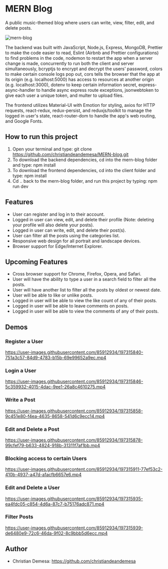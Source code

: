 # MERN Blog
A public music-themed blog where users can write, view, filter, edit, and delete posts. 

![mern-blog](https://user-images.githubusercontent.com/85912934/197315791-e4cc3d8e-b60d-4f5d-a066-b55983da0196.png)

The backend was built with JavaScript, Node.js, Express, MongoDB, Prettier to make the code easier to read, Eslint (Airbnb and 
Prettier configurations) to find problems in the code, nodemon to restart the app when a server change is made, concurrently to run both the client and server simultaneously, 
bcryptjs to encrypt and decrypt the users' password, colors to make certain console logs pop out, 
cors tells the browser that the app at its origin (e.g. localhost:5000) has access to resources at another origin (e.g. localhost:3000), 
dotenv to keep certain information secret, express-async-handler to handle async express route exceptions, 
jsonwebtoken to give each user a unique token, and multer to upload files.

The frontend utilizes Material-UI with Emotion for styling, axios for HTTP requests, react-redux, redux-persist, and reduxjs/toolkit to manage the logged in user's state, react-router-dom to handle the app's web routing, and Google Fonts.

## How to run this project
1. Open your terminal and type: git clone https://github.com/christiandeandemesa/MERN-blog.git
2. To download the backend dependencies, cd into the mern-blog folder and type: npm install
3. To download the frontend dependencies, cd into the client folder and type: npm install
4. Cd .. back to the mern-blog folder, and run this project by typing: npm run dev

## Features
- User can register and log in to their account.
- Logged in user can view, edit, and delete their profile (Note: deleting your profile will also delete your posts).
- Logged in user can write, edit, and delete their post(s).
- User can filter all the posts using the categories list.
- Responsive web design for all portrait and landscape devices.
- Browser support for Edge/Internet Explorer.

## Upcoming Features
- Cross browser support for Chrome, Firefox, Opera, and Safari.
- User will have the ability to type a user in a search field to filter all the posts.
- User will have another list to filter all the posts by oldest or newest date.
- User will be able to like or unlike posts.
- Logged in user will be able to view the like count of any of their posts.
- Logged in user will be able to leave comments on posts.
- Logged in user will be able to view the comments of any of their posts.

## Demos
### Register a User
https://user-images.githubusercontent.com/85912934/197315840-751a3c57-84d9-4783-b15b-69e99652a9ec.mp4

### Login a User
https://user-images.githubusercontent.com/85912934/197315846-5c359932-4015-4dac-9ee1-26a8c4610275.mp4

### Write a Post
https://user-images.githubusercontent.com/85912934/197315858-9c451e80-f4ea-4635-8658-541d6c9ecc14.mp4

### Edit and Delete a Post
https://user-images.githubusercontent.com/85912934/197315878-99cfef79-b633-4824-918b-31311f7af1bb.mp4

### Blocking access to certain Users
https://user-images.githubusercontent.com/85912934/197315911-77ef53c2-410b-4937-a47d-a1acfb6657e6.mp4

### Edit and Delete a User
https://user-images.githubusercontent.com/85912934/197315935-ea4fdc05-c854-4d6a-87c7-b75176adc871.mp4

### Filter Posts
https://user-images.githubusercontent.com/85912934/197315939-de6480e9-72c6-46da-9f02-8c9bbb5d6ecc.mp4

## Author
- Christian Demesa: https://github.com/christiandeandemesa

